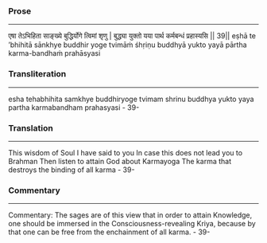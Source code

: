 ### Prose 
 --- 
एषा तेऽभिहिता साङ्ख्ये
बुद्धिर्योगे त्विमां शृणु |
बुद्ध्या युक्तो यया पार्थ
कर्मबन्धं प्रहास्यसि || 39||
eṣhā te ’bhihitā sānkhye
buddhir yoge tvimāṁ śhṛiṇu
buddhyā yukto yayā pārtha
karma-bandhaṁ prahāsyasi

### Transliteration 
 --- 
esha tehabhihita samkhye buddhiryoge tvimam shrinu buddhya yukto yaya partha karmabandham prahasyasi - 39-

### Translation 
 --- 
This wisdom of Soul I have said to you In case this does not lead you to Brahman Then listen to attain God about Karmayoga The karma that destroys the binding of all karma - 39-

### Commentary 
 --- 
Commentary: The sages are of this view that in order to attain Knowledge, one should be immersed in the Consciousness-revealing Kriya, because by that one can be free from the enchainment of all karma. - 39-
